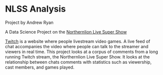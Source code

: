# NLSS Analysis

Project by Andrew Ryan

A Data Science Project on the [Northernlion Live Super Show](http://whenisnlss.com/)

[Twitch](https://twitch.tv/) is a website where people livestream video games. A live feed of chat accompanies the video where people can talk to the streamer and viewers in real time. This project looks at a corpus of comments from a long running Twitch stream, the Northernlion Live Super Show. It looks at the relationship between chats comments with statistics such as viewership, cast members, and games played.